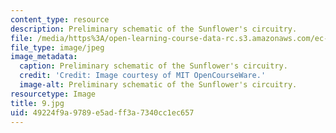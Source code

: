 ```yaml
---
content_type: resource
description: Preliminary schematic of the Sunflower's circuitry.
file: /media/https%3A/open-learning-course-data-rc.s3.amazonaws.com/ec-s06-practical-electronics-fall-2004/49224f9a9789e5adff3a7340cc1ec657_9.jpg
file_type: image/jpeg
image_metadata:
  caption: Preliminary schematic of the Sunflower's circuitry.
  credit: 'Credit: Image courtesy of MIT OpenCourseWare.'
  image-alt: Preliminary schematic of the Sunflower's circuitry.
resourcetype: Image
title: 9.jpg
uid: 49224f9a-9789-e5ad-ff3a-7340cc1ec657
---
```

